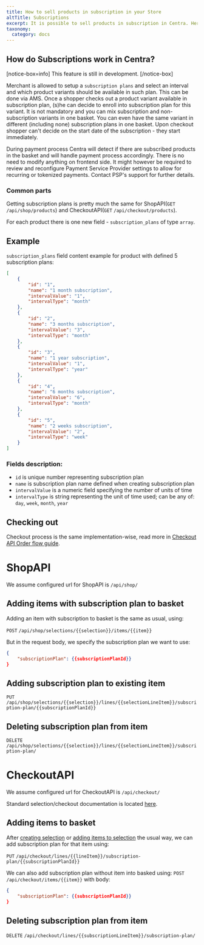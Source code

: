 ```yaml
---
title: How to sell products in subscription in your Store
altTitle: Subscriptions
excerpt: It is possible to sell products in subscription in Centra. Here is how to handle it in your Front End.
taxonomy:
  category: docs
---
```


## How do Subscriptions work in Centra?

[notice-box=info]
This feature is still in development.
[/notice-box]

Merchant is allowed to setup a `subscription plans` and select an interval and which product variants should be available in such plan. This can be done via AMS. Once a shopper checks out a product variant available in subscription plan, (s)he can decide to enroll into subscription plan for this variant. It is not mandatory and you can mix subscription and non-subscription variants in one basket. You can even have the same variant in different (including none) subscription plans in one basket. Upon checkout shopper can't decide on the start date of the subscription - they start immediately.

During payment process Centra will detect if there are subscribed products in the basket and will handle payment process accordingly. There is no need to modify anything on frontend side. It might however be required to review and reconfigure Payment Service Provider settings to allow for recurring or tokenized payments. Contact PSP's support for further details.

### Common parts

Getting subscription plans is pretty much the same for ShopAPI(`GET` `/api/shop/products`) and CheckoutAPI(`GET` `/api/checkout/products`).

For each product there is one new field - `subscription_plans` of type `array`.

## Example

`subscription_plans` field content example for product with defined 5 subscription plans:
```json
[
    {
        "id": "1",
        "name": "1 month subscription",
        "intervalValue": "1",
        "intervalType": "month"
    },
    {
        "id": "2",
        "name": "3 months subscription",
        "intervalValue": "3",
        "intervalType": "month"
    },
    {
        "id": "3",
        "name": "1 year subscription",
        "intervalValue": "1",
        "intervalType": "year"
    },
    {
        "id": "4",
        "name": "6 months subscription",
        "intervalValue": "6",
        "intervalType": "month"
    },
    {
        "id": "5",
        "name": "2 weeks subscription",
        "intervalValue": "2",
        "intervalType": "week"
    }
]
```

### Fields description:
- `id` is unique number representing subscription plan
- `name` is subscription plan name defined when creating subscription plan
- `intervalValue` is a numeric field specifying the number of units of time
- `intervalType` is string representing the unit of time used; can be any of: `day`, `week`, `month`, `year`

## Checking out
Checkout process is the same implementation-wise, read more in [Checkout API Order flow guide](https://docs.centra.com/api-references/checkout-api/order-flow).

# ShopAPI
We assume configured url for ShopAPI is `/api/shop/`

## Adding items with subscription plan to basket
Adding an item with subscription to basket is the same as usual, using:

`POST` `/api/shop/selections/{{selection}}/items/{{item}}`

But in the request body, we specify the subscription plan we want to use:
```json
{
    "subscriptionPlan": {{subscriptionPlanId}}
}
```

## Adding subscription plan to existing item
`PUT` `/api/shop/selections/{{selection}}/lines/{{selectionLineItem}}/subscription-plan/{{subscriptionPlanId}}`

## Deleting subscription plan from item
`DELETE` `/api/shop/selections/{{selection}}/lines/{{selectionLineItem}}/subscription-plan/`

# CheckoutAPI
We assume configured url for CheckoutAPI is `/api/checkout/`

Standard selection/checkout documentation is located [here](https://docs.centra.com/api-references/checkout-api/api-reference/selections-and-orders).

## Adding items to basket
After [creating selection](https://docs.centra.com/api-references/checkout-api/order-flow#create-selection-add-items-to-selection)
or [adding items to selection](https://docs.centra.com/api-references/checkout-api/order-flow#add-another-product-to-selection)
the usual way, we can add subscription plan for that item using:

`PUT` `/api/checkout/lines/{{lineItem}}/subscription-plan/{{subscriptionPlanId}}`

We can also add subscription plan without item into basked using:
`POST` `/api/checkout/items/{{item}}`
with body:
```json
{
    "subscriptionPlan": {{subscriptionPlanId}}
}
```

## Deleting subscription plan from item
`DELETE` `/api/checkout/lines/{{subscriptionLineItem}}/subscription-plan/`
